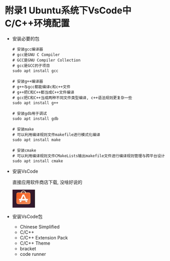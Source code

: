 # 附录1 Ubuntu系统下VsCode中C/C++环境配置

-   安装必要的包

    ```shell
    # 安装gcc编译器
    # gcc是GNU C Compiler
    # GCC是GNU Compiler Collection
    # gcc是GCC的子项目
    sudo apt install gcc
    
    # 安装g++编译器
    # g++与gcc都能编译c和c++文件
    # g++把C和C++都当成C++文件编译
    # gcc把C和C++当成两种不同文件类型编译, c++语法规则更复杂一些
    sudo apt install g++
    
    # 安装gdb用于调试
    sudo apt install gdb
    
    # 安装make
    # 可以利用编译规则文件makefile进行模式化编译
    sudo apt install make
    
    # 安装cmake
    # 可以利用编译规则文件CMakeLists输出makefile文件进行编译规则管理与跨平台设计
    sudo apt install cmake
    ```

-   安装VsCode

    直接应用软件商店下载, 没啥好说的

    ![image-20230110172816557](环境配置.assets/软件商店.png)

-   安装VsCode包

    -   Chinese Simplified
    -   C/C++
    -   C/C++ Extension Pack
    -   C/C++ Theme
    -   bracket
    -   code runner

    